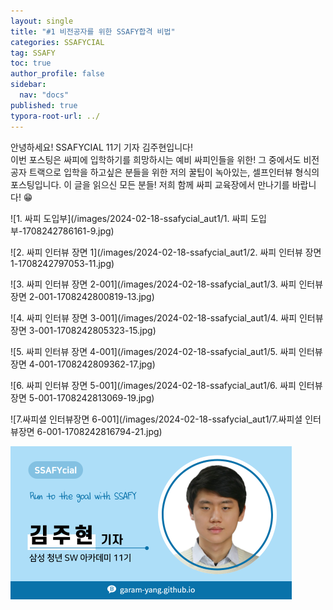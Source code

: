 ```yaml
---
layout: single
title: "#1 비전공자를 위한 SSAFY합격 비법"
categories: SSAFYCIAL
tag: SSAFY
toc: true
author_profile: false
sidebar:
  nav: "docs"  
published: true
typora-root-url: ../
---
```

 안녕하세요! SSAFYCIAL 11기 기자 김주현입니다!  
이번 포스팅은 싸피에 입학하기를 희망하시는 예비 싸피인들을 위한! 그 중에서도 비전공자 트랙으로 입학을 하고싶은 분들을 위한 저의 꿀팁이 녹아있는, 셀프인터뷰 형식의 포스팅입니다. 이 글을 읽으신 모든 분들! 저희 함께 싸피 교육장에서 만나기를 바랍니다! 😁

![1. 싸피 도입부](/images/2024-02-18-ssafycial_aut1/1. 싸피 도입부-1708242786161-9.jpg)

![2. 싸피 인터뷰 장면 1](/images/2024-02-18-ssafycial_aut1/2. 싸피 인터뷰 장면 1-1708242797053-11.jpg)

![3. 싸피 인터뷰 장면 2-001](/images/2024-02-18-ssafycial_aut1/3. 싸피 인터뷰 장면 2-001-1708242800819-13.jpg)

![4. 싸피 인터뷰 장면 3-001](/images/2024-02-18-ssafycial_aut1/4. 싸피 인터뷰 장면 3-001-1708242805323-15.jpg)

![5. 싸피 인터뷰 장면 4-001](/images/2024-02-18-ssafycial_aut1/5. 싸피 인터뷰 장면 4-001-1708242809362-17.jpg)

![6. 싸피 인터뷰 장면 5-001](/images/2024-02-18-ssafycial_aut1/6. 싸피 인터뷰 장면 5-001-1708242813069-19.jpg)

![7.싸피셜 인터뷰장면 6-001](/images/2024-02-18-ssafycial_aut1/7.싸피셜 인터뷰장면 6-001-1708242816794-21.jpg)

<img src="/images/2024-02-18-ssafycial_aut1/11기_구미_김주현-1708242820675-23.png" alt="11기_구미_김주현" style="zoom:50%;" />

